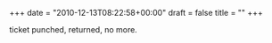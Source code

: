 +++
date = "2010-12-13T08:22:58+00:00"
draft = false
title = ""
+++
<p>ticket punched, returned, no more.</p> 
